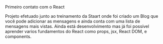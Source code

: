 Primeiro contato com o React

Projeto efetuado junto ao treinamento da Staart onde foi criado um Blog que você pode adicionar as mensagens e ainda conta com uma lista de mensagens mais vistas. Ainda está desenvolvimento mas já foi possível aprender varios fundamentos do React como props, jsx, React DOM, e components.
